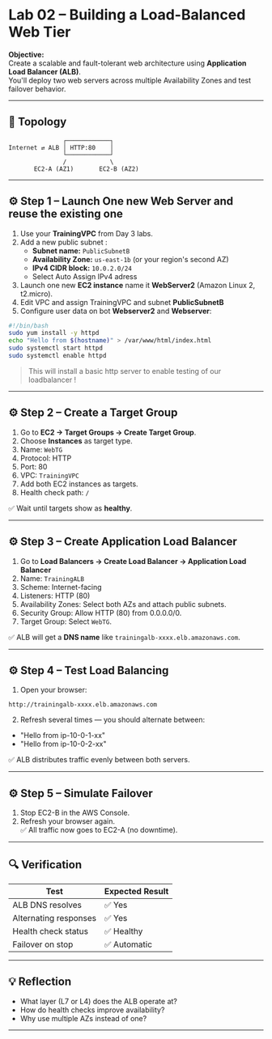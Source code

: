 # Lab 02 – Building a Load-Balanced Web Tier

**Objective:**  
Create a scalable and fault-tolerant web architecture using **Application Load Balancer (ALB)**.  
You'll deploy two web servers across multiple Availability Zones and test failover behavior.

---

## 🧩 Topology

```
               ┌────────────┐
Internet ⇄ ALB │ HTTP:80    │
               └────────────┘
               /            \
       EC2-A (AZ1)       EC2-B (AZ2)
```

---

## ⚙️ Step 1 – Launch One new Web Server and reuse the existing one

1. Use your **TrainingVPC** from Day 3 labs.
2. Add a new public subnet :
   - **Subnet name:** `PublicSubnetB` 
   - **Availability Zone:** `us-east-1b` (or your region's second AZ)
   - **IPv4 CIDR block:** `10.0.2.0/24`
   - Select Auto Assign IPv4 adress 
4. Launch one new **EC2 instance** name it **WebServer2** (Amazon Linux 2, t2.micro).
5. Edit VPC and assign TrainingVPC and subnet **PublicSubnetB**
6. Configure user data on bot **Webserver2** and **Webserver**:

```bash
#!/bin/bash
sudo yum install -y httpd
echo "Hello from $(hostname)" > /var/www/html/index.html
sudo systemctl start httpd
sudo systemctl enable httpd
```

> This will install a basic http server to enable testing of our loadbalancer !


---

## ⚙️ Step 2 – Create a Target Group

1. Go to **EC2 → Target Groups → Create Target Group**.  
2. Choose **Instances** as target type.  
3. Name: `WebTG`  
4. Protocol: HTTP  
5. Port: 80  
6. VPC: `TrainingVPC`  
7. Add both EC2 instances as targets.  
8. Health check path: `/`

✅ Wait until targets show as **healthy**.

---

## ⚙️ Step 3 – Create Application Load Balancer

1. Go to **Load Balancers → Create Load Balancer → Application Load Balancer**  
2. Name: `TrainingALB`  
3. Scheme: Internet-facing  
4. Listeners: HTTP (80)  
5. Availability Zones: Select both AZs and attach public subnets.  
6. Security Group: Allow HTTP (80) from 0.0.0.0/0.  
7. Target Group: Select `WebTG`.

✅ ALB will get a **DNS name** like `trainingalb-xxxx.elb.amazonaws.com`.

---

## ⚙️ Step 4 – Test Load Balancing

1. Open your browser:

```
http://trainingalb-xxxx.elb.amazonaws.com
```

2. Refresh several times — you should alternate between:
- "Hello from ip-10-0-1-xx"
- "Hello from ip-10-0-2-xx"

✅ ALB distributes traffic evenly between both servers.

---

## ⚙️ Step 5 – Simulate Failover

1. Stop EC2-B in the AWS Console.  
2. Refresh your browser again.  
✅ All traffic now goes to EC2-A (no downtime).

---

## 🔍 Verification

| Test | Expected Result |
|------|------------------|
| ALB DNS resolves | ✅ Yes |
| Alternating responses | ✅ Yes |
| Health check status | ✅ Healthy |
| Failover on stop | ✅ Automatic |

---

## 💡 Reflection

- What layer (L7 or L4) does the ALB operate at?  
- How do health checks improve availability?  
- Why use multiple AZs instead of one?

---
